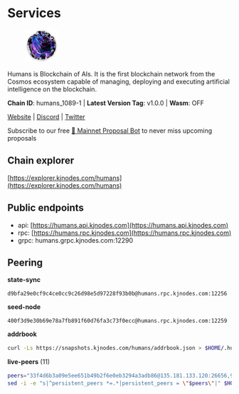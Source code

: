 # Services

<figure><img src="https://raw.githubusercontent.com/kj89/cosmos-images/main/logos/humans.png" alt=""><figcaption></figcaption></figure>

Humans is Blockchain of AIs. It is the first blockchain network  from the Cosmos ecosystem capable of managing, deploying and  executing artificial intelligence on the blockchain.

**Chain ID**: humans_1089-1 | **Latest Version Tag**: v1.0.0 | **Wasm**: OFF

[Website](https://humans.ai) | [Discord](https://discord.gg/humansdotai) | [Twitter](https://twitter.com/humansdotai)



Subscribe to our free [🤖 Mainnet Proposal Bot](https://t.me/kjnodes_proposal_bot) to never miss upcoming proposals


## Chain explorer
[https://explorer.kjnodes.com/humans](https://explorer.kjnodes.com/humans)

## Public endpoints

* api: [https://humans.api.kjnodes.com](https://humans.api.kjnodes.com)
* rpc: [https://humans.rpc.kjnodes.com](https://humans.rpc.kjnodes.com)
* grpc: humans.grpc.kjnodes.com:12290

## Peering

**state-sync**

```text
d9bfa29e0cf9c4ce0cc9c26d98e5d97228f93b0b@humans.rpc.kjnodes.com:12256
```

**seed-node**

```text
400f3d9e30b69e78a7fb891f60d76fa3c73f0ecc@humans.rpc.kjnodes.com:12259
```

**addrbook**
```bash
curl -Ls https://snapshots.kjnodes.com/humans/addrbook.json > $HOME/.humansd/config/addrbook.json
```

**live-peers** (11)
```bash
peers="33f4d6b3a09e5ee651b49b2f6e0eb3294a3adb86@135.181.133.120:26656,9193e655f0581b4acf2e87976ac0b55795359742@167.235.177.226:26656,7fe9fed5e1e07692c332ea38ff4ef5ad2ee0248c@138.201.121.185:26690,32793227512886818e6c13a928ccfd675c0030c3@51.79.82.138:26656,250d5926777e735519813157e444f84212fc8290@5.161.216.102:26656,d1a561f25837a6bbc930b0f40356c09a60de09fa@141.94.193.28:55686,abd78601b249e56a0d88d8ea361bae8e36cbf804@103.180.28.92:26656,f913050241ce5fd49ea3783ed21724ad05db7291@65.109.125.235:26656,93f4b883a14bac52c5a5436b0577d084ffc2c0f5@38.146.3.143:18456,524d635a8b60111ba5e44ca9bea4948d84b5a937@65.109.154.185:30656,d9bfa29e0cf9c4ce0cc9c26d98e5d97228f93b0b@65.109.88.38:12256"
sed -i -e "s|^persistent_peers *=.*|persistent_peers = \"$peers\"|" $HOME/.humansd/config/config.toml
```
